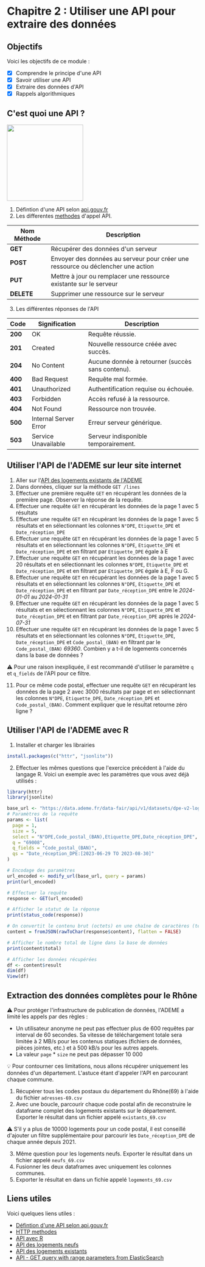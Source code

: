 # Chapitre 2 : Utiliser une API pour extraire des données

## Objectifs

Voici les objectifs de ce module :
- [x] Comprendre le principe d'une API
- [x] Savoir utiliser une API
- [x] Extraire des données d'API
- [x] Rappels algorithmiques

## C'est quoi une API ?

<img src="./img/visuel-api.png" alt="" style="height: 200px;">

1. Défintion d'une API selon [api.gouv.fr](https://api.gouv.fr/guides/api-definition)
2. Les differentes [methodes](https://blog.postman.com/what-are-http-methods/) d'appel API.

| **Nom Méthode** | Description |
|------------------|-------------|
| **GET** | Récupérer des données d'un serveur | 
| **POST** |Envoyer des données au serveur pour créer une ressource ou déclencher une action | 
| **PUT** | Mettre à jour ou remplacer une ressource existante sur le serveur | 
| **DELETE** | Supprimer une ressource sur le serveur | 

3. Les différentes réponses de l'API
   
| **Code** | **Signification**                     | **Description**                                |
|----------|---------------------------------------|------------------------------------------------|
| **200**  | OK                                    | Requête réussie.                               |
| **201**  | Created                               | Nouvelle ressource créée avec succès.          |
| **204**  | No Content                            | Aucune donnée à retourner (succès sans contenu).|
| **400**  | Bad Request                           | Requête mal formée.                            |
| **401**  | Unauthorized                          | Authentification requise ou échouée.           |
| **403**  | Forbidden                             | Accès refusé à la ressource.                   |
| **404**  | Not Found                             | Ressource non trouvée.                         |
| **500**  | Internal Server Error                 | Erreur serveur générique.                      |
| **503**  | Service Unavailable                   | Serveur indisponible temporairement.           |


## Utiliser l'API de l'ADEME sur leur site internet

1. Aller sur l'[API des logements existants de l'ADEME](https://data.ademe.fr/datasets/dpe-v2-logements-existants/api-doc)
2. Dans données, cliquer sur la méthode `GET /lines`
3. Effectuer une première requête `GET` en récupérant les données de la première page. Observer la réponse de la requête.
4. Effectuer une requête `GET` en récupérant les données de la page 1 avec 5 résultats
5. Effectuer une requête `GET` en récupérant les données de la page 1 avec 5 résultats et en sélectionnant les colonnes `N°DPE`,  `Etiquette_DPE` et `Date_réception_DPE`
6. Effectuer une requête `GET` en récupérant les données de la page 1 avec 5 résultats et en sélectionnant  les colonnes `N°DPE`,  `Etiquette_DPE` et `Date_réception_DPE` et en filtrant par  `Etiquette_DPE` égale à E
7. Effectuer une requête `GET` en récupérant les données de la page 1 avec 20 résultats et en sélectionnant  les colonnes `N°DPE`,  `Etiquette_DPE` et `Date_réception_DPE` et en filtrant par  `Etiquette_DPE` égale à E, F ou G.
8. Effectuer une requête `GET` en récupérant les données de la page 1 avec 5 résultats et en sélectionnant  les colonnes `N°DPE`,  `Etiquette_DPE` et `Date_réception_DPE` et en filtrant par  `Date_réception_DPE` entre le *2024-01-01* au *2024-01-31*
9. Effectuer une requête `GET` en récupérant les données de la page 1 avec 5 résultats et en sélectionnant  les colonnes `N°DPE`,  `Etiquette_DPE` et `Date_réception_DPE` et en filtrant par  `Date_réception_DPE` après le *2024-07-31*
10. Effectuer une requête `GET` en récupérant les données de la page 1 avec 5 résultats et en sélectionnant  les colonnes `N°DPE`,  `Etiquette_DPE`, `Date_réception_DPE` et `Code_postal_(BAN)` en filtrant par le `Code_postal_(BAN)` *69360*. Combien y a t-il de logements concernés dans la base de données ?

:warning: Pour une raison inexpliquée, il est recommandé d'utiliser le paramètre `q` et `q_fields` de l'API pour ce filtre.

11. Pour ce même code postal, effectuer une requête `GET` en récupérant les données de la page 2 avec 3000 résultats par page et en sélectionnant  les colonnes `N°DPE`,  `Etiquette_DPE`, `Date_réception_DPE` et `Code_postal_(BAN)`. Comment expliquer que le résultat retourne zéro ligne ? 


## Utiliser l'API de l'ADEME avec R

1. Installer et charger les librairies
```r
install.packages(c("httr", "jsonlite"))
```

2. Effectuer les mêmes questions que l'exercice précédent à l'aide du langage R. Voici un exemple avec les paramètres que vous avez déjà utilisés : 

```r
library(httr)
library(jsonlite)

base_url <- "https://data.ademe.fr/data-fair/api/v1/datasets/dpe-v2-logements-existants/lines"
# Paramètres de la requête
params <- list(
  page = 1,
  size = 5,
  select = "N°DPE,Code_postal_(BAN),Etiquette_DPE,Date_réception_DPE",
  q = "69008",
  q_fields = "Code_postal_(BAN)",
  qs = "Date_réception_DPE:[2023-06-29 TO 2023-08-30]"
) 

# Encodage des paramètres
url_encoded <- modify_url(base_url, query = params)
print(url_encoded)

# Effectuer la requête
response <- GET(url_encoded)

# Afficher le statut de la réponse
print(status_code(response))

# On convertit le contenu brut (octets) en une chaîne de caractères (texte). Cela permet de transformer les données reçues de l'API, qui sont généralement au format JSON, en une chaîne lisible par R
content = fromJSON(rawToChar(response$content), flatten = FALSE)

# Afficher le nombre total de ligne dans la base de données
print(content$total)

# Afficher les données récupérées
df <- content$result
dim(df)
View(df)
```

## Extraction des données complètes pour le Rhône

:warning: Pour protéger l'infrastructure de publication de données, l'ADEME a limité les appels par des règles  :

-  Un utilisateur anonyme ne peut pas effectuer plus de 600 requêtes par interval de 60 secondes. Sa vitesse de téléchargement totale sera limitée à 2 MB/s pour les contenus statiques (fichiers de données, pièces jointes, etc.) et à 500 kB/s pour les autres appels.
-  La valeur `page` * `size` ne peut pas dépasser 10 000

:bulb: Pour contourner ces limitations, nous allons récupérer uniquement les données d'un département. L'astuce étant d'appeler l'API en parcourant chaque commune.

1. Récupérer tous les codes postaux du département du Rhône(69) à l'aide du fichier `adresses-69.csv`
2. Avec une boucle, parcourir chaque code postal afin de reconstruire le dataframe complet des logements existants sur le département. Exporter le résultat dans un fichier appelé `existants_69.csv`

:warning: S'il y a plus de 10000 logements pour un code postal, il est conseillé d'ajouter un filtre supplémentaire pour parcourir les `Date_réception_DPE` de chaque année depuis 2021.

3. Même question pour les logements neufs. Exporter le résultat dans un fichier appelé `neufs_69.csv`
4. Fusionner les deux dataframes avec uniquement les colonnes communes.
5. Exporter le résultat en dans un fichie appelé `logements_69.csv`


## Liens utiles

Voici quelques liens utiles :

- [Défintion d'une API selon api.gouv.fr](https://api.gouv.fr/guides/api-definition)
- [HTTP methodes](https://blog.postman.com/what-are-http-methods/)
- [API avec R](https://statisticsglobe.com/api-in-r#what-is-an-api)
- [API des logements neufs](https://data.ademe.fr/datasets/dpe02neuf/api-doc?operation=readLines)
- [API des logements existants](https://data.ademe.fr/datasets/dpe03existant/api-doc?operation=readLines)
- [API - GET query with range parameters from ElasticSearch](https://www.elastic.co/guide/en/elasticsearch/reference/current/query-dsl-query-string-query.html#_ranges)